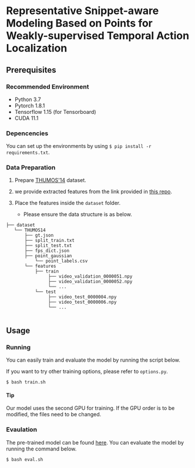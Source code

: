 # Representative Snippet-aware Modeling Based on Points for Weakly-supervised Temporal Action Localization
## Prerequisites
### Recommended Environment
* Python 3.7
* Pytorch 1.8.1
* Tensorflow 1.15 (for Tensorboard)
* CUDA 11.1

### Depencencies
You can set up the environments by using `$ pip install -r requirements.txt`.

### Data Preparation
1. Prepare [THUMOS'14](https://www.crcv.ucf.edu/THUMOS14/) dataset.

2. we provide extracted features from the link provided in [this repo](https://github.com/ispc-lab/ACM-Net/blob/main/README.md#motivation).
    
3. Place the features inside the `dataset` folder.
    - Please ensure the data structure is as below.
   
~~~~
├── dataset
   └── THUMOS14
       ├── gt.json
       ├── split_train.txt
       ├── split_test.txt
       ├── fps_dict.json
       ├── point_gaussian
           └── point_labels.csv
       └── features
           ├── train
                ├── video_validation_0000051.npy
                ├── video_validation_0000052.npy
                └── ...
           └── test
                ├── video_test_0000004.npy
                ├── video_test_0000006.npy
                └── ...
             
~~~~

## Usage

### Running
You can easily train and evaluate the model by running the script below.

If you want to try other training options, please refer to `options.py`.

~~~~
$ bash train.sh
~~~~
#### Tip
Our model uses the second GPU for training. If the GPU order is to be modified, the files need to be changed.

### Evaulation
The pre-trained model can be found [here](https://drive.google.com/file/d/1yZKI6h5nz59yqS9K4eyusKh4nEyH79JQ/view?usp=share_link).
You can evaluate the model by running the command below.
~~~~
$ bash eval.sh
~~~~
